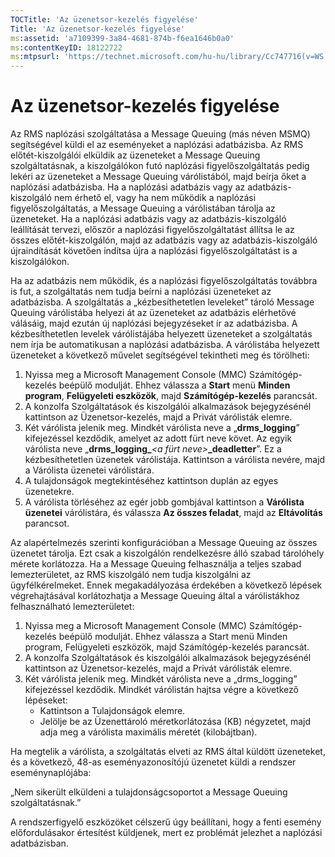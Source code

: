 ```yaml
---
TOCTitle: 'Az üzenetsor-kezelés figyelése'
Title: 'Az üzenetsor-kezelés figyelése'
ms:assetid: 'a7109399-3a84-4681-874b-f6ea1646b0a0'
ms:contentKeyID: 18122722
ms:mtpsurl: 'https://technet.microsoft.com/hu-hu/library/Cc747716(v=WS.10)'
---
```


Az üzenetsor-kezelés figyelése
==============================

Az RMS naplózási szolgáltatása a Message Queuing (más néven MSMQ) segítségével küldi el az eseményeket a naplózási adatbázisba. Az RMS előtét-kiszolgálói elküldik az üzeneteket a Message Queuing szolgáltatásnak, a kiszolgálókon futó naplózási figyelőszolgáltatás pedig lekéri az üzeneteket a Message Queuing várólistából, majd beírja őket a naplózási adatbázisba. Ha a naplózási adatbázis vagy az adatbázis-kiszolgáló nem érhető el, vagy ha nem működik a naplózási figyelőszolgáltatás, a Message Queuing a várólistában tárolja az üzeneteket. Ha a naplózási adatbázis vagy az adatbázis-kiszolgáló leállítását tervezi, először a naplózási figyelőszolgáltatást állítsa le az összes előtét-kiszolgálón, majd az adatbázis vagy az adatbázis-kiszolgáló újraindítását követően indítsa újra a naplózási figyelőszolgáltatást is a kiszolgálókon.

Ha az adatbázis nem működik, és a naplózási figyelőszolgáltatás továbbra is fut, a szolgáltatás nem tudja beírni a naplózási üzeneteket az adatbázisba. A szolgáltatás a „kézbesíthetetlen leveleket” tároló Message Queuing várólistába helyezi át az üzeneteket az adatbázis elérhetővé válásáig, majd ezután új naplózási bejegyzéseket ír az adatbázisba. A kézbesíthetetlen levelek várólistájába helyezett üzeneteket a szolgáltatás nem írja be automatikusan a naplózási adatbázisba. A várólistába helyezett üzeneteket a következő művelet segítségével tekintheti meg és törölheti:

1.  Nyissa meg a Microsoft Management Console (MMC) Számítógép-kezelés beépülő modulját. Ehhez válassza a **Start** menü **Minden program**, **Felügyeleti eszközök**, majd **Számítógép-kezelés** parancsát.
2.  A konzolfa Szolgáltatások és kiszolgálói alkalmazások bejegyzésénél kattintson az Üzenetsor-kezelés, majd a Privát várólisták elemre.
3.  Két várólista jelenik meg. Mindkét várólista neve a „**drms\_logging**” kifejezéssel kezdődik, amelyet az adott fürt neve követ. Az egyik várólista neve „**drms\_logging\_***&lt;a fürt neve&gt;***\_deadletter**”. Ez a kézbesíthetetlen üzenetek várólistája. Kattintson a várólista nevére, majd a Várólista üzenetei várólistára.
4.  A tulajdonságok megtekintéséhez kattintson duplán az egyes üzenetekre.
5.  A várólista törléséhez az egér jobb gombjával kattintson a **Várólista üzenetei** várólistára, és válassza **Az összes feladat**, majd az **Eltávolítás** parancsot.

Az alapértelmezés szerinti konfigurációban a Message Queuing az összes üzenetet tárolja. Ezt csak a kiszolgálón rendelkezésre álló szabad tárolóhely mérete korlátozza. Ha a Message Queuing felhasználja a teljes szabad lemezterületet, az RMS kiszolgáló nem tudja kiszolgálni az ügyfélkérelmeket. Ennek megakadályozása érdekében a következő lépések végrehajtásával korlátozhatja a Message Queuing által a várólistákhoz felhasználható lemezterületet:

1.  Nyissa meg a Microsoft Management Console (MMC) Számítógép-kezelés beépülő modulját. Ehhez válassza a Start menü Minden program, Felügyeleti eszközök, majd Számítógép-kezelés parancsát.
2.  A konzolfa Szolgáltatások és kiszolgálói alkalmazások bejegyzésénél kattintson az Üzenetsor-kezelés, majd a Privát várólisták elemre.
3.  Két várólista jelenik meg. Mindkét várólista neve a „drms\_logging” kifejezéssel kezdődik. Mindkét várólistán hajtsa végre a következő lépéseket:
    -   Kattintson a Tulajdonságok elemre.
    -   Jelölje be az Üzenettároló méretkorlátozása (KB) négyzetet, majd adja meg a várólista maximális méretét (kilobájtban).

Ha megtelik a várólista, a szolgáltatás elveti az RMS által küldött üzeneteket, és a következő, 48-as eseményazonosítójú üzenetet küldi a rendszer eseménynaplójába:

„Nem sikerült elküldeni a tulajdonságcsoportot a Message Queuing szolgáltatásnak.”

A rendszerfigyelő eszközöket célszerű úgy beállítani, hogy a fenti esemény előfordulásakor értesítést küldjenek, mert ez problémát jelezhet a naplózási adatbázisban.
